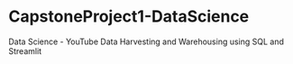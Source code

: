 # CapstoneProject1-DataScience
Data Science - YouTube Data Harvesting and Warehousing using SQL and Streamlit
